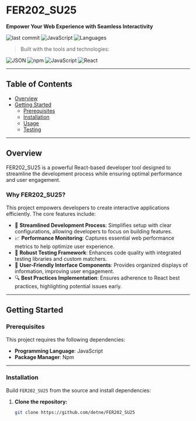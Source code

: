# FER202_SU25

**Empower Your Web Experience with Seamless Interactivity**

![last commit](https://img.shields.io/github/last-commit/detne/FER202_SU25)
![JavaScript](https://img.shields.io/badge/javascript-50.6%25-yellow)
![Languages](https://img.shields.io/badge/languages-3-informational)

> Built with the tools and technologies:

![JSON](https://img.shields.io/badge/-JSON-black)
![npm](https://img.shields.io/badge/-npm-red)
![JavaScript](https://img.shields.io/badge/-JavaScript-yellow)
![React](https://img.shields.io/badge/-React-61DAFB)

---

## Table of Contents

- [Overview](#overview)
- [Getting Started](#getting-started)
  - [Prerequisites](#prerequisites)
  - [Installation](#installation)
  - [Usage](#usage)
  - [Testing](#testing)

---

## Overview

FER202_SU25 is a powerful React-based developer tool designed to streamline the development process while ensuring optimal performance and user engagement.

### Why FER202_SU25?

This project empowers developers to create interactive applications efficiently. The core features include:

- 🚀 **Streamlined Development Process**: Simplifies setup with clear configurations, allowing developers to focus on building features.
- 📈 **Performance Monitoring**: Captures essential web performance metrics to help optimize user experience.
- 🧪 **Robust Testing Framework**: Enhances code quality with integrated testing libraries and custom matchers.
- 🎨 **User-Friendly Interface Components**: Provides organized displays of information, improving user engagement.
- 🔍 **Best Practices Implementation**: Ensures adherence to React best practices, highlighting potential issues early.

---

## Getting Started

### Prerequisites

This project requires the following dependencies:

- **Programming Language**: JavaScript
- **Package Manager**: Npm

---

### Installation

Build `FER202_SU25` from the source and install dependencies:

1. **Clone the repository:**

   ```bash
   git clone https://github.com/detne/FER202_SU25
   ```
